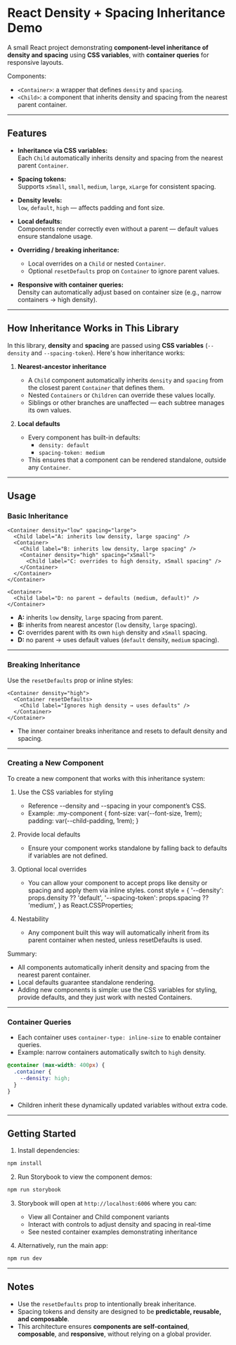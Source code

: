 # React Density + Spacing Inheritance Demo

A small React project demonstrating **component-level inheritance of density and spacing** using **CSS variables**, with **container queries** for responsive layouts.  

Components:
- `<Container>`: a wrapper that defines `density` and `spacing`.
- `<Child>`: a component that inherits density and spacing from the nearest parent container.

---

## Features

- **Inheritance via CSS variables:**  
  Each `Child` automatically inherits density and spacing from the nearest parent `Container`.

- **Spacing tokens:**  
  Supports `xSmall`, `small`, `medium`, `large`, `xLarge` for consistent spacing.  

- **Density levels:**  
  `low`, `default`, `high` — affects padding and font size.

- **Local defaults:**  
  Components render correctly even without a parent — default values ensure standalone usage.

- **Overriding / breaking inheritance:**  
  - Local overrides on a `Child` or nested `Container`.  
  - Optional `resetDefaults` prop on `Container` to ignore parent values.  

- **Responsive with container queries:**  
  Density can automatically adjust based on container size (e.g., narrow containers → high density).  

---

## How Inheritance Works in This Library

In this library, **density** and **spacing** are passed using **CSS variables** (`--density` and `--spacing-token`). Here's how inheritance works:

1. **Nearest-ancestor inheritance**  
   - A `Child` component automatically inherits `density` and `spacing` from the closest parent `Container` that defines them.
   - Nested `Containers` or `Children` can override these values locally.
   - Siblings or other branches are unaffected — each subtree manages its own values.

2. **Local defaults**  
   - Every component has built-in defaults:
     - `density: default`
     - `spacing-token: medium`
   - This ensures that a component can be rendered standalone, outside any `Container`.

---

## Usage

### Basic Inheritance

```tsx
<Container density="low" spacing="large">
  <Child label="A: inherits low density, large spacing" />
  <Container>
    <Child label="B: inherits low density, large spacing" />
    <Container density="high" spacing="xSmall">
      <Child label="C: overrides to high density, xSmall spacing" />
    </Container>
  </Container>
</Container>

<Container>
  <Child label="D: no parent → defaults (medium, default)" />
</Container>
```

- **A:** inherits `low` density, `large` spacing from parent.
- **B:** inherits from nearest ancestor (`low` density, `large` spacing).
- **C:** overrides parent with its own `high` density and `xSmall` spacing.
- **D:** no parent → uses default values (`default` density, `medium` spacing).

---

### Breaking Inheritance

Use the `resetDefaults` prop or inline styles:

```tsx
<Container density="high">
  <Container resetDefaults>
    <Child label="Ignores high density → uses defaults" />
  </Container>
</Container>
```

- The inner container breaks inheritance and resets to default density and spacing.

---

### Creating a New Component

To create a new component that works with this inheritance system:

1. Use the CSS variables for styling
   - Reference --density and --spacing in your component’s CSS.
   - Example:
     .my-component {
       font-size: var(--font-size, 1rem);
       padding: var(--child-padding, 1rem);
     }

2. Provide local defaults
   - Ensure your component works standalone by falling back to defaults if variables are not defined.

3. Optional local overrides
   - You can allow your component to accept props like density or spacing and apply them via inline styles.
     const style = {
       '--density': props.density ?? 'default',
       '--spacing-token': props.spacing ?? 'medium',
     } as React.CSSProperties;

4. Nestability
   - Any component built this way will automatically inherit from its parent container when nested, unless resetDefaults is used.

Summary:
- All components automatically inherit density and spacing from the nearest parent container.
- Local defaults guarantee standalone rendering.
- Adding new components is simple: use the CSS variables for styling, provide defaults, and they just work with nested Containers.

---

### Container Queries

- Each container uses `container-type: inline-size` to enable container queries.  
- Example: narrow containers automatically switch to `high` density.

```css
@container (max-width: 400px) {
  .container {
    --density: high;
  }
}
```

- Children inherit these dynamically updated variables without extra code.

---

## Getting Started

1. Install dependencies:

```bash
npm install
```

2. Run Storybook to view the component demos:

```bash
npm run storybook
```

3. Storybook will open at `http://localhost:6006` where you can:
   - View all Container and Child component variants
   - Interact with controls to adjust density and spacing in real-time
   - See nested container examples demonstrating inheritance

4. Alternatively, run the main app:

```bash
npm run dev
```  

---

## Notes

- Use the `resetDefaults` prop to intentionally break inheritance.  
- Spacing tokens and density are designed to be **predictable, reusable, and composable**.  
- This architecture ensures **components are self-contained**, **composable**, and **responsive**, without relying on a global provider.
